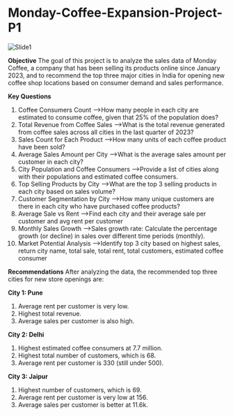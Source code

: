 # Monday-Coffee-Expansion-Project-P1
![Slide1](https://github.com/user-attachments/assets/ea42295b-8688-4748-892e-f1af9d8f6481)


**Objective**
The goal of this project is to analyze the sales data of Monday Coffee,
a company that has been selling its products online since January 2023, 
and to recommend the top three major cities in India for opening new coffee shop locations based on consumer demand and sales performance.

**Key Questions**
1.	Coffee Consumers Count
  -->How many people in each city are estimated to consume coffee, given that 25% of the population does?
2.	Total Revenue from Coffee Sales
  -->What is the total revenue generated from coffee sales across all cities in the last quarter of 2023?
3.	Sales Count for Each Product
  -->How many units of each coffee product have been sold?
4.	Average Sales Amount per City
  -->What is the average sales amount per customer in each city?
5.	City Population and Coffee Consumers
  -->Provide a list of cities along with their populations and estimated coffee consumers.
6.	Top Selling Products by City
  -->What are the top 3 selling products in each city based on sales volume?
7.	Customer Segmentation by City
  -->How many unique customers are there in each city who have purchased coffee products?
8.	Average Sale vs Rent
  -->Find each city and their average sale per customer and avg rent per customer
9.	Monthly Sales Growth
  -->Sales growth rate: Calculate the percentage growth (or decline) in sales over different time periods (monthly).
10.	Market Potential Analysis
  -->Identify top 3 city based on highest sales, return city name, total sale, total rent, total customers, estimated coffee consumer

**Recommendations**
After analyzing the data, the recommended top three cities for new store openings are:

**City 1: Pune**
1.	Average rent per customer is very low.
2.	Highest total revenue.
3.	Average sales per customer is also high.
	
**City 2: Delhi**
1.	Highest estimated coffee consumers at 7.7 million.
2.	Highest total number of customers, which is 68.
3.	Average rent per customer is 330 (still under 500).
	
**City 3: Jaipur**
1.	Highest number of customers, which is 69.
2.	Average rent per customer is very low at 156.
3.	Average sales per customer is better at 11.6k.




